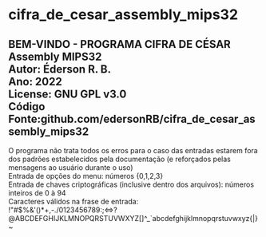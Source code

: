 # cifra_de_cesar_assembly_mips32
BEM-VINDO - PROGRAMA CIFRA DE CÉSAR Assembly MIPS32<br>
Autor: Éderson R. B.<br>
Ano: 2022<br>
License: GNU GPL v3.0<br>
Código Fonte:github.com/edersonRB/cifra_de_cesar_assembly_mips32
---
O programa não trata todos os erros para o caso das entradas estarem
fora dos padrões estabelecidos pela documentação
(e reforçados pelas mensagens ao usuário durante o uso)<br>
Entrada de opções do menu: números {0,1,2,3}<br>
Entrada de chaves criptográficas (inclusive dentro dos arquivos): números inteiros de 0 à 94<br>
Caracteres válidos na frase de entrada:<br>
!"#$%&'()*+,-./0123456789:;<=>?@ABCDEFGHIJKLMNOPQRSTUVWXYZ[\]^_\`abcdefghijklmnopqrstuvwxyz{|}~
